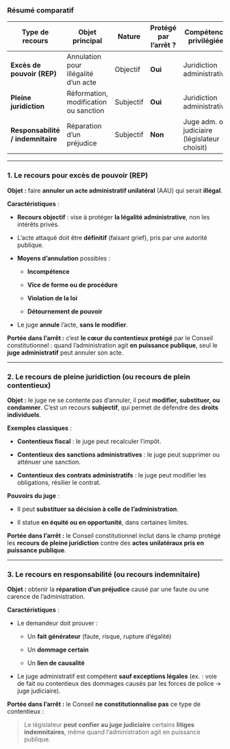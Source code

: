 ### **Résumé comparatif**

|Type de recours|Objet principal|Nature|Protégé par l’arrêt ?|Compétence privilégiée|
|---|---|---|---|---|
|**Excès de pouvoir (REP)**|Annulation pour illégalité d’un acte|Objectif|**Oui**|Juridiction administrative|
|**Pleine juridiction**|Réformation, modification ou sanction|Subjectif|**Oui**|Juridiction administrative|
|**Responsabilité / indemnitaire**|Réparation d’un préjudice|Subjectif|**Non**|Juge adm. ou judiciaire (législateur choisit)|

---

### **1. Le recours pour excès de pouvoir (REP)**

**Objet :** faire **annuler un acte administratif unilatéral** (AAU) qui serait **illégal**.

**Caractéristiques** :

- **Recours objectif** : vise à protéger **la légalité administrative**, non les intérêts privés.
    
- L’acte attaqué doit être **définitif** (faisant grief), pris par une autorité publique.
    
- **Moyens d’annulation** possibles :
    
    - **Incompétence**
        
    - **Vice de forme ou de procédure**
        
    - **Violation de la loi**
        
    - **Détournement de pouvoir**
        
- Le juge **annule** l’acte, **sans le modifier**.
    

**Portée dans l’arrêt :** c’est **le cœur du contentieux protégé** par le Conseil constitutionnel : quand l’administration agit **en puissance publique**, seul le **juge administratif** peut annuler son acte.

---

### **2. Le recours de pleine juridiction (ou recours de plein contentieux)**

**Objet :** le juge ne se contente pas d’annuler, il peut **modifier, substituer, ou condamner**. C’est un recours **subjectif**, qui permet de défendre des **droits individuels**.

**Exemples classiques** :

- **Contentieux fiscal** : le juge peut recalculer l’impôt.
    
- **Contentieux des sanctions administratives** : le juge peut supprimer ou atténuer une sanction.
    
- **Contentieux des contrats administratifs** : le juge peut modifier les obligations, résilier le contrat.
    

**Pouvoirs du juge** :

- Il peut **substituer sa décision à celle de l’administration**.
    
- Il statue **en équité ou en opportunité**, dans certaines limites.
    

**Portée dans l’arrêt :** le Conseil constitutionnel inclut dans le champ protégé les **recours de pleine juridiction** contre des **actes unilatéraux pris en puissance publique**.

---

### **3. Le recours en responsabilité (ou recours indemnitaire)**

**Objet :** obtenir la **réparation d’un préjudice** causé par une faute ou une carence de l’administration.

**Caractéristiques** :

- Le demandeur doit prouver :
    
    - Un **fait générateur** (faute, risque, rupture d’égalité)
        
    - Un **dommage certain**
        
    - Un **lien de causalité**
        
- Le juge administratif est compétent **sauf exceptions légales** (ex. : voie de fait ou contentieux des dommages causés par les forces de police → juge judiciaire).
    

**Portée dans l’arrêt :** le Conseil **ne constitutionnalise pas** ce type de contentieux :

> Le législateur **peut confier au juge judiciaire** certains **litiges indemnitaires**, même quand l’administration agit en puissance publique.
